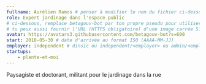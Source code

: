 ```yaml
---
fullname: Aurélien Ramos # penser à modifier le nom du fichier ci-dessus !
role: Expert jardinage dans l'espace public
# ci-dessous, remplace betagouv-bot par ton propre pseudo pour utiliser la photo de ton profil Github
# tu peux aussi fournir l'URL (HTTPS obligatoire) d'une image carrée 512x512 minimum
avatar: https://avatars3.githubusercontent.com/betagouv-bot?s=600
start: 2018-05-30 # date d'arrivée au format ISO (AAAA-MM-JJ)
employer: independent # dinsic ou independent/<employer> ou admin/<employer> ou service/octo
startups:
    - plante-et-moi
---
```


Paysagiste et doctorant, militant pour le jardinage dans la rue
